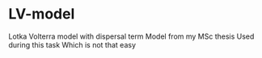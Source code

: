 # LV-model
Lotka Volterra model with dispersal term
Model from my MSc thesis
Used during this task
Which is not that easy
